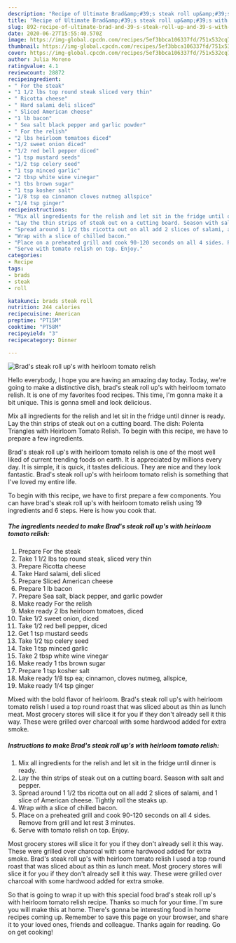 ```yaml
---
description: "Recipe of Ultimate Brad&amp;#39;s steak roll up&amp;#39;s with heirloom tomato relish"
title: "Recipe of Ultimate Brad&amp;#39;s steak roll up&amp;#39;s with heirloom tomato relish"
slug: 892-recipe-of-ultimate-brad-and-39-s-steak-roll-up-and-39-s-with-heirloom-tomato-relish
date: 2020-06-27T15:55:40.570Z
image: https://img-global.cpcdn.com/recipes/5ef3bbca106337fd/751x532cq70/brads-steak-roll-ups-with-heirloom-tomato-relish-recipe-main-photo.jpg
thumbnail: https://img-global.cpcdn.com/recipes/5ef3bbca106337fd/751x532cq70/brads-steak-roll-ups-with-heirloom-tomato-relish-recipe-main-photo.jpg
cover: https://img-global.cpcdn.com/recipes/5ef3bbca106337fd/751x532cq70/brads-steak-roll-ups-with-heirloom-tomato-relish-recipe-main-photo.jpg
author: Julia Moreno
ratingvalue: 4.1
reviewcount: 28872
recipeingredient:
- " For the steak"
- "1 1/2 lbs top round steak sliced very thin"
- " Ricotta cheese"
- " Hard salami deli sliced"
- " Sliced American cheese"
- "1 lb bacon"
- " Sea salt black pepper and garlic powder"
- " For the relish"
- "2 lbs heirloom tomatoes diced"
- "1/2 sweet onion diced"
- "1/2 red bell pepper diced"
- "1 tsp mustard seeds"
- "1/2 tsp celery seed"
- "1 tsp minced garlic"
- "2 tbsp white wine vinegar"
- "1 tbs brown sugar"
- "1 tsp kosher salt"
- "1/8 tsp ea cinnamon cloves nutmeg allspice"
- "1/4 tsp ginger"
recipeinstructions:
- "Mix all ingredients for the relish and let sit in the fridge until dinner is ready."
- "Lay the thin strips of steak out on a cutting board. Season with salt and pepper."
- "Spread around 1 1/2 tbs ricotta out on all add 2 slices of salami, and 1 slice of American cheese. Tightly roll the steaks up."
- "Wrap with a slice of chilled bacon."
- "Place on a preheated grill and cook 90-120 seconds on all 4 sides. Remove from grill and let rest 3 minutes."
- "Serve with tomato relish on top. Enjoy."
categories:
- Recipe
tags:
- brads
- steak
- roll

katakunci: brads steak roll 
nutrition: 244 calories
recipecuisine: American
preptime: "PT15M"
cooktime: "PT58M"
recipeyield: "3"
recipecategory: Dinner

---
```



![Brad&#39;s steak roll up&#39;s with heirloom tomato relish](https://img-global.cpcdn.com/recipes/5ef3bbca106337fd/751x532cq70/brads-steak-roll-ups-with-heirloom-tomato-relish-recipe-main-photo.jpg)

Hello everybody, I hope you are having an amazing day today. Today, we're going to make a distinctive dish, brad&#39;s steak roll up&#39;s with heirloom tomato relish. It is one of my favorites food recipes. This time, I'm gonna make it a bit unique. This is gonna smell and look delicious.

Mix all ingredients for the relish and let sit in the fridge until dinner is ready. Lay the thin strips of steak out on a cutting board. The dish: Polenta Triangles with Heirloom Tomato Relish. To begin with this recipe, we have to prepare a few ingredients.

Brad&#39;s steak roll up&#39;s with heirloom tomato relish is one of the most well liked of current trending foods on earth. It is appreciated by millions every day. It is simple, it is quick, it tastes delicious. They are nice and they look fantastic. Brad&#39;s steak roll up&#39;s with heirloom tomato relish is something that I've loved my entire life.


To begin with this recipe, we have to first prepare a few components. You can have brad&#39;s steak roll up&#39;s with heirloom tomato relish using 19 ingredients and 6 steps. Here is how you cook that.

<!--inarticleads1-->

##### The ingredients needed to make Brad&#39;s steak roll up&#39;s with heirloom tomato relish:

1. Prepare  For the steak
1. Take 1 1/2 lbs top round steak, sliced very thin
1. Prepare  Ricotta cheese
1. Take  Hard salami, deli sliced
1. Prepare  Sliced American cheese
1. Prepare 1 lb bacon
1. Prepare  Sea salt, black pepper, and garlic powder
1. Make ready  For the relish
1. Make ready 2 lbs heirloom tomatoes, diced
1. Take 1/2 sweet onion, diced
1. Take 1/2 red bell pepper, diced
1. Get 1 tsp mustard seeds
1. Take 1/2 tsp celery seed
1. Take 1 tsp minced garlic
1. Take 2 tbsp white wine vinegar
1. Make ready 1 tbs brown sugar
1. Prepare 1 tsp kosher salt
1. Make ready 1/8 tsp ea; cinnamon, cloves nutmeg, allspice,
1. Make ready 1/4 tsp ginger


Mixed with the bold flavor of heirloom. Brad&#39;s steak roll up&#39;s with heirloom tomato relish I used a top round roast that was sliced about as thin as lunch meat. Most grocery stores will slice it for you if they don&#39;t already sell it this way. These were grilled over charcoal with some hardwood added for extra smoke. 

<!--inarticleads2-->

##### Instructions to make Brad&#39;s steak roll up&#39;s with heirloom tomato relish:

1. Mix all ingredients for the relish and let sit in the fridge until dinner is ready.
1. Lay the thin strips of steak out on a cutting board. Season with salt and pepper.
1. Spread around 1 1/2 tbs ricotta out on all add 2 slices of salami, and 1 slice of American cheese. Tightly roll the steaks up.
1. Wrap with a slice of chilled bacon.
1. Place on a preheated grill and cook 90-120 seconds on all 4 sides. Remove from grill and let rest 3 minutes.
1. Serve with tomato relish on top. Enjoy.


Most grocery stores will slice it for you if they don&#39;t already sell it this way. These were grilled over charcoal with some hardwood added for extra smoke. Brad&#39;s steak roll up&#39;s with heirloom tomato relish I used a top round roast that was sliced about as thin as lunch meat. Most grocery stores will slice it for you if they don&#39;t already sell it this way. These were grilled over charcoal with some hardwood added for extra smoke. 

So that is going to wrap it up with this special food brad&#39;s steak roll up&#39;s with heirloom tomato relish recipe. Thanks so much for your time. I'm sure you will make this at home. There's gonna be interesting food in home recipes coming up. Remember to save this page on your browser, and share it to your loved ones, friends and colleague. Thanks again for reading. Go on get cooking!
